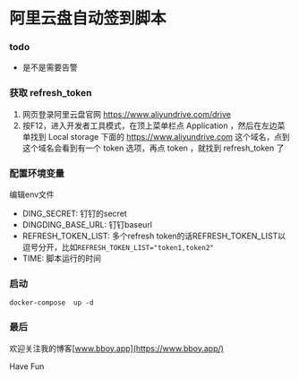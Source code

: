 # 阿里云盘自动签到脚本

### todo

- 是不是需要告警

### 获取 refresh_token

1. 网页登录阿里云盘官网 https://www.aliyundrive.com/drive
2. 按F12，进入开发者工具模式，在顶上菜单栏点 Application ，然后在左边菜单找到 Local storage 下面的 https://www.aliyundrive.com 这个域名，点到这个域名会看到有一个 token 选项，再点 token ，就找到 refresh_token 了

### 配置环境变量

编辑env文件

- DING_SECRET: 钉钉的secret
- DINGDING_BASE_URL: 钉钉baseurl
- REFRESH_TOKEN_LIST: 多个refresh token的话REFRESH_TOKEN_LIST以逗号分开，比如`REFRESH_TOKEN_LIST="token1,token2"`
- TIME: 脚本运行的时间

### 启动

`docker-compose  up -d `

### 最后

欢迎关注我的博客[www.bboy.app](https://www.bboy.app/)

Have Fun

